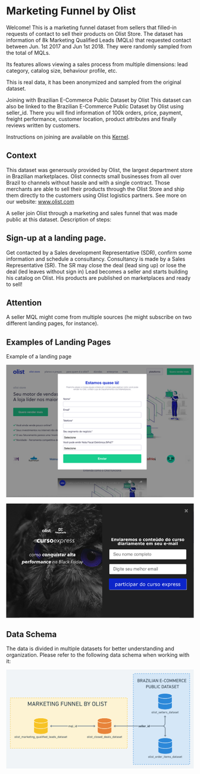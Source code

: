 # Marketing Funnel by Olist

Welcome! This is a marketing funnel dataset from sellers that filled-in requests of contact to sell their products on Olist Store. The dataset has information of 8k Marketing Qualified Leads (MQLs) that requested contact between Jun. 1st 2017 and Jun 1st 2018. They were randomly sampled from the total of MQLs.

Its features allows viewing a sales process from multiple dimensions: lead category, catalog size, behaviour profile, etc.

This is real data, it has been anonymized and sampled from the original dataset.

Joining with Brazilian E-Commerce Public Dataset by Olist
This dataset can also be linked to the Brazilian E-Commerce Public Dataset by Olist using seller_id. There you will find information of 100k orders, price, payment, freight performance, customer location, product attributes and finally reviews written by customers.

Instructions on joining are available on this [Kernel](https://www.kaggle.com/andresionek/joining-marketing-funnel-with-brazilian-e-commerce).

## Context
This dataset was generously provided by Olist, the largest department store in Brazilian marketplaces. Olist connects small businesses from all over Brazil to channels without hassle and with a single contract. Those merchants are able to sell their products through the Olist Store and ship them directly to the customers using Olist logistics partners. See more on our website: www.olist.com

A seller join Olist through a marketing and sales funnel that was made public at this dataset. Description of steps:

## Sign-up at a landing page.
Get contacted by a Sales development Representative (SDR), confirm some information and schedule a consultancy.
Consultancy is made by a Sales Representative (SR). The SR may close the deal (lead sing up) or lose the deal (led leaves without sign in)
Lead becomes a seller and starts building his catalog on Olist.
His products are published on marketplaces and ready to sell!

## Attention
A seller MQL might come from multiple sources (he might subscribe on two different landing pages, for instance).

## Examples of Landing Pages
Example of a landing page

![](../images/jKZTP5e.png)

![](../images/mAljYcq.png)

## Data Schema
The data is divided in multiple datasets for better understanding and organization. Please refer to the following data schema when working with it: 

![](../images/Jory0O3.png)

